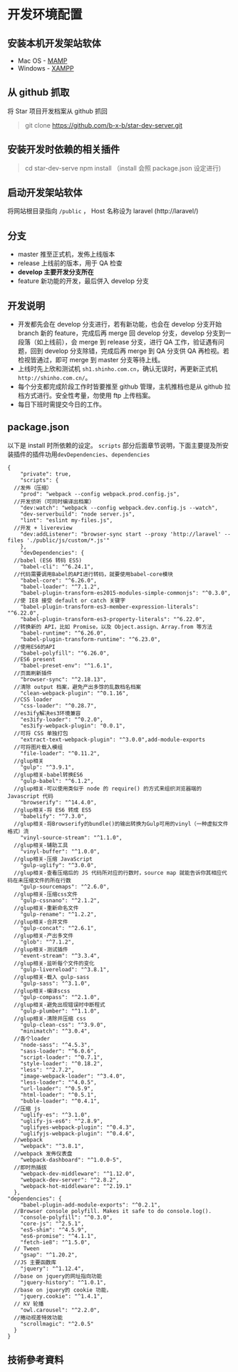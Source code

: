 # 开发环境配置
## 安装本机开发架站软体
- Mac OS - [MAMP](https://www.mamp.info/en/)
- Windows - [XAMPP](https://www.apachefriends.org/zh_tw/index.html)

## 从 github 抓取
将 Star 项目开发档案从 github 抓回
> git clone https://github.com/b-x-b/star-dev-server.git

## 安装开发时依赖的相关插件
> cd star-dev-serve
> npm install （install 会照 package.json 设定进行)

## 启动开发架站软体
将网站根目录指向 `/public` ， Host 名称设为 laravel (http://laravel/)

## 分支
- master 推至正式机，发佈上线版本
- release 上线前的版本，用于 QA 检查
- **develop 主要开发分支所在**
- feature 新功能的开发，最后併入 develop 分支

## 开发说明
- 开发都先会在 develop 分支进行，若有新功能，也会在 develop 分支开始 branch 新的 feature，完成后再 merge 回 develop 分支，develop 分支到一段落（如上线前），会 merge 到 release 分支，进行 QA 工作，验证遇有问题，回到 develop 分支除错，完成后再 merge 到 QA 分支供 QA 再检视。若检视皆通过，即可 merge 到 master 分支等待上线。
- 上线时先上欣和测试机 `sh1.shinho.com.cn`，确认无误时，再更新正式机`http://shinho.com.cn/`。
- 每个分支都完成阶段工作时皆要推至 github 管理，主机推档也是从 github 拉档方式进行。安全性考量，勿使用 ftp 上传档案。
- 每日下班时需提交今日的工作。

## package.json
以下是 install 时所依赖的设定。 `scripts` 部分后面章节说明，下面主要提及所安装插件的插件功用`devDependencies`、`dependencies`

```
{
    "private": true,
    "scripts": {
  //发佈（压缩）
    "prod": "webpack --config webpack.prod.config.js",
  //开发侦听（可同时编译出档案）
    "dev:watch": "webpack --config webpack.dev.config.js --watch",
    "dev-serverbuild": "node server.js",
    "lint": "eslint my-files.js",
  //开发 + livereview
    "dev:addListener": "browser-sync start --proxy 'http://laravel' --files './public/js/custom/*.js'"
    },
    "devDependencies": {
  //babel (ES6 转码 ES5)
    "babel-cli": "^6.24.1",
  //代码需要调用Babel的API进行转码，就要使用babel-core模块
    "babel-core": "^6.26.0",
    "babel-loader": "^7.1.2",
    "babel-plugin-transform-es2015-modules-simple-commonjs": "^0.3.0",
  //使 IE8 接受 default or catch 关键字
    "babel-plugin-transform-es3-member-expression-literals": "^6.22.0",
    "babel-plugin-transform-es3-property-literals": "^6.22.0",
  //转换新的 API，比如 Promise，以及 Object.assign、Array.from 等方法
    "babel-runtime": "^6.26.0",
    "babel-plugin-transform-runtime": "^6.23.0",
  //使用ES6的API
    "babel-polyfill": "^6.26.0",
  //ES6 present
    "babel-preset-env": "^1.6.1",
  //页面刷新插件
    "browser-sync": "^2.18.13",
  //清除 output 档案，避免产出多馀的乱数档名档案
    "clean-webpack-plugin": "^0.1.16",
  //CSS loader
    "css-loader": "^0.28.7",
  //es3ify解决es3环境兼容
    "es3ify-loader": "^0.2.0",
    "es3ify-webpack-plugin": "0.0.1",
  //可将 CSS 单独打包
    "extract-text-webpack-plugin": "^3.0.0",add-module-exports
  //可将图片载入模组
    "file-loader": "^0.11.2",
  //glup相关
    "gulp": "^3.9.1",
  //glup相关-babel转换ES6
    "gulp-babel": "^6.1.2",
  //glup相关-可以使用类似于 node 的 require() 的方式来组织浏览器端的 Javascript 代码
    "browserify": "^14.4.0",
  //glup相关-将 ES6 转成 ES5
    "babelify": "^7.3.0",
  //glup相关-将Browserify的bundle()的输出转换为Gulp可用的vinyl（一种虚拟文件格式）流
    "vinyl-source-stream": "^1.1.0",
  //glup相关-辅助工具
    "vinyl-buffer": "^1.0.0",
  //glup相关-压缩 JavaScript
    "gulp-uglify": "^3.0.0",
  //glup相关-查看压缩后的 JS 代码所对应的行数时，source map 就能告诉你其相应代码在未压缩文件的所在行数
    "gulp-sourcemaps": "^2.6.0",
  //glup相关-压缩css文件
    "gulp-cssnano": "^2.1.2",
  //glup相关-重新命名文件
    "gulp-rename": "^1.2.2",
  //glup相关-合并文件
    "gulp-concat": "^2.6.1",
  //glup相关-产出多文件
    "glob": "^7.1.2",
  //glup相关-测试插件
    "event-stream": "^3.3.4",
  //glup相关-监听每个文件的变化
    "gulp-livereload": "^3.8.1",
  //glup相关-载入 gulp-sass
    "gulp-sass": "^3.1.0",
  //glup相关-编译scss
    "gulp-compass": "^2.1.0",
  //glup相关-避免出现错误时中断程式
    "gulp-plumber": "^1.1.0",
  //glup相关-清除并压缩 css
    "gulp-clean-css": "^3.9.0",
    "minimatch": "^3.0.4",
  //各个loader
    "node-sass": "^4.5.3",
    "sass-loader": "^6.0.6",
    "script-loader": "^0.7.1",
    "style-loader": "^0.18.2",
    "less": "^2.7.2",
    "image-webpack-loader": "^3.4.0",
    "less-loader": "^4.0.5",
    "url-loader": "^0.5.9",
    "html-loader": "^0.5.1",
    "buble-loader": "^0.4.1",
  //压缩 js
    "uglify-es": "^3.1.0",
    "uglify-js-es6": "^2.8.9",
    "uglifyes-webpack-plugin": "^0.4.3",
    "uglifyjs-webpack-plugin": "^0.4.6",
  //webpack
    "webpack": "^3.8.1",
  //webpack 发佈仪表盘
    "webpack-dashboard": "^1.0.0-5",
  //即时热插拔
    "webpack-dev-middleware": "^1.12.0",
    "webpack-dev-server": "^2.8.2",
    "webpack-hot-middleware": "^2.19.1"
  },
"dependencies": {
    "babel-plugin-add-module-exports": "^0.2.1",
  //Browser console polyfill. Makes it safe to do console.log().  
    "console-polyfill": "^0.3.0",
    "core-js": "^2.5.1",
    "es5-shim": "^4.5.9",
    "es6-promise": "^4.1.1",
    "fetch-ie8": "^1.5.0",
  // Tween
    "gsap": "^1.20.2",
  //JS 主要函数库
    "jquery": "^1.12.4",
  //base on jquery的网址指向功能
    "jquery-history": "^1.0.1",
  //base on jquery的 cookie 功能，
    "jquery.cookie": "^1.4.1",
  // KV 轮播
    "owl.carousel": "^2.2.0",
  //捲动视差特效功能
    "scrollmagic": "^2.0.5"
  }
}

```

## 技術參考資料


